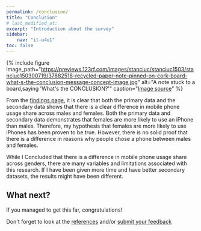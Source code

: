 ```yaml
---
permalink: /conclusion/
title: "Conclusion"
# last_modified_at: 
excerpt: "Introduction about the survey"
sidebar:
    nav: "it-u4o1"
toc: false
---
```

{% include figure image_path="https://previews.123rf.com/images/stanciuc/stanciuc1503/stanciuc150300719/37882518-recycled-paper-note-pinned-on-cork-board-what-s-the-conclusion-message-concept-image.jpg" alt="A note stuck to a board,saying 'What's the CONCLUSION?'" caption="[Image source](https://www.123rf.com/photo_37882518_recycled-paper-note-pinned-on-cork-board-what-s-the-conclusion-message-concept-image.html)" %} 

From the [findings page](https://megascrapper.github.io/mobile-phones-and-gender/findings/), it is clear that both the primary data and the secondary data shows that there is a clear difference in mobile phone usage share across males and females. Both the primary data and secondary data demonstrates that females are more likely to use an iPhone than males. Therefore, my hypothesis that females are more likely to use iPhones has been proven to be true. However, there is no solid proof that there is a difference in reasons why people chose a phone between males and females.

While I Concluded that there is a difference in mobile phone usage share across genders, there are many variables and limitations associated with this research. If I have been given more time and have better secondary datasets, the results might have been different. 

## What next?
If you managed to get this far, congratulations!

Don't forget to look at the [references](/mobile-phones-and-gender/credits/) and/or [submit your feedback](/mobile-phones-and-gender/credits/)